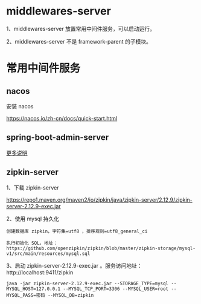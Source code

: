 # middlewares-server
1、middlewares-server 放置常用中间件服务，可以启动运行。

2、middlewares-server 不是 framework-parent 的子模块。

# 常用中间件服务
## nacos
安装 nacos

https://nacos.io/zh-cn/docs/quick-start.html

## spring-boot-admin-server 
[更多说明](./middlewares-server-parent/spring-boot-admin-server/README.md)

## zipkin-server
1、下载 zipkin-server

https://repo1.maven.org/maven2/io/zipkin/java/zipkin-server/2.12.9/zipkin-server-2.12.9-exec.jar

2、使用 mysql 持久化

    创建数据库 zipkin，字符集=utf8 ，排序规则=utf8_general_ci

    执行初始化 SQL，地址：https://github.com/openzipkin/zipkin/blob/master/zipkin-storage/mysql-v1/src/main/resources/mysql.sql 

3、启动 zipkin-server-2.12.9-exec.jar 。服务访问地址：http://localhost:9411/zipkin

    java -jar zipkin-server-2.12.9-exec.jar --STORAGE_TYPE=mysql --MYSQL_HOST=127.0.0.1 --MYSQL_TCP_PORT=3306 --MYSQL_USER=root --MYSQL_PASS=密码 --MYSQL_DB=zipkin

